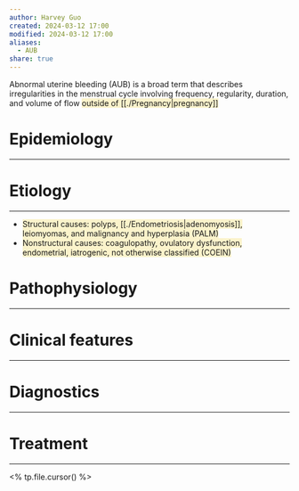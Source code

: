 ```yaml
---
author: Harvey Guo
created: 2024-03-12 17:00
modified: 2024-03-12 17:00
aliases:
  - AUB
share: true
---
```


Abnormal uterine bleeding (AUB) is a broad term that describes irregularities in the menstrual cycle involving frequency, regularity, duration, and volume of flow <span style="background:rgba(240, 200, 0, 0.2)">outside of [[./Pregnancy|pregnancy]]</span>
# Epidemiology
---


# Etiology
---
- <span style="background:rgba(240, 200, 0, 0.2)">Structural causes: polyps, [[./Endometriosis|adenomyosis]], leiomyomas, and malignancy and hyperplasia (PALM)</span>
- <span style="background:rgba(240, 200, 0, 0.2)">Nonstructural causes: coagulopathy, ovulatory dysfunction, endometrial, iatrogenic, not otherwise classified (COEIN)</span>

# Pathophysiology
---


# Clinical features
---


# Diagnostics
---


# Treatment
---
<% tp.file.cursor() %>
